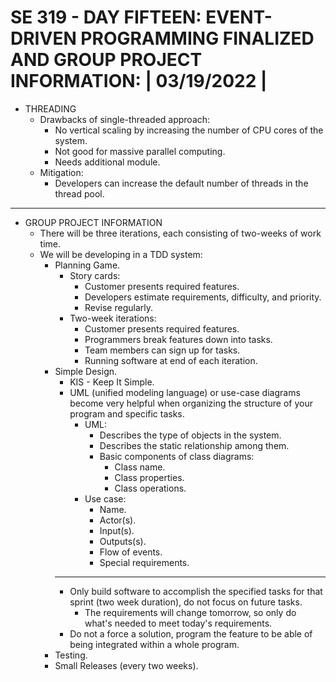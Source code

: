 # **SE 319 - DAY FIFTEEN: EVENT-DRIVEN PROGRAMMING FINALIZED AND GROUP PROJECT INFORMATION: | 03/19/2022 |**

* THREADING
    * Drawbacks of single-threaded approach:
        * No vertical scaling by increasing the number of CPU cores of the system.
        * Not good for massive parallel computing.
        * Needs additional module.
    * Mitigation:
        * Developers can increase the default number of threads in the thread pool. 

---

* GROUP PROJECT INFORMATION
    * There will be three iterations, each consisting of two-weeks of work time.
    * We will be developing in a TDD system:
        * Planning Game.
            * Story cards:
                * Customer presents required features.
                * Developers estimate requirements, difficulty, and priority.
                * Revise regularly. 
            * Two-week iterations:
                * Customer presents required features.
                * Programmers break features down into tasks. 
                * Team members can sign up for tasks. 
                * Running software at end of each iteration.
        * Simple Design.
            * KIS - Keep It Simple.
            * UML (unified modeling language) or use-case diagrams become very helpful when organizing the structure of your program and specific tasks.
                * UML: 
                    * Describes the type of objects in the system.
                    * Describes the static relationship among them.
                    * Basic components of class diagrams:
                        * Class name.
                        * Class properties.
                        * Class operations.
                * Use case:
                    * Name.
                    * Actor(s).
                    * Input(s).
                    * Outputs(s).
                    * Flow of events.
                    * Special requirements.
            ---
            * Only build software to accomplish the specified tasks for that sprint (two week duration), do not focus on future tasks.
                * The requirements will change tomorrow, so only do what's needed to meet today's requirements.
            * Do not a force a solution, program the feature to be able of being integrated within a whole program.
        * Testing.
        * Small Releases (every two weeks).
